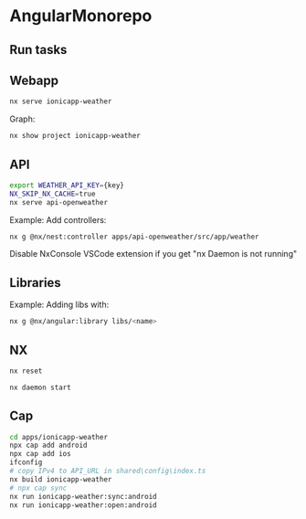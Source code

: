 # AngularMonorepo

## Run tasks

## Webapp

```sh
nx serve ionicapp-weather
```
Graph:
```sh
nx show project ionicapp-weather
```

## API
```sh
export WEATHER_API_KEY={key}
NX_SKIP_NX_CACHE=true
nx serve api-openweather
```
Example: Add controllers:
```sh
nx g @nx/nest:controller apps/api-openweather/src/app/weather
```
Disable NxConsole VSCode extension if you get "nx Daemon is not running"


## Libraries
Example: Adding libs with:
```sh
nx g @nx/angular:library libs/<name>
```

## NX
```sh
nx reset
```
```sh
nx daemon start
```

## Cap

```sh
cd apps/ionicapp-weather
npx cap add android
npx cap add ios
ifconfig
# copy IPv4 to API_URL in shared\config\index.ts
nx build ionicapp-weather
# npx cap sync
nx run ionicapp-weather:sync:android
nx run ionicapp-weather:open:android
```
